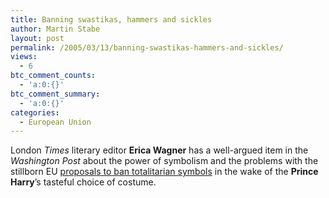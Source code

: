 ```yaml
---
title: Banning swastikas, hammers and sickles
author: Martin Stabe
layout: post
permalink: /2005/03/13/banning-swastikas-hammers-and-sickles/
views:
  - 6
btc_comment_counts:
  - 'a:0:{}'
btc_comment_summary:
  - 'a:0:{}'
categories:
  - European Union
---
```

London *Times* literary editor **Erica Wagner** has a well-argued item in the *Washington Post* about the power of symbolism and the problems with the stillborn EU [proposals to ban totalitarian symbols][1] in the wake of the **Prince Harry**&rsquo;s tasteful choice of costume.

 [1]: http://www.washingtonpost.com/wp-dyn/articles/A28949-2005Mar12.html